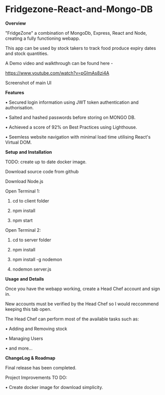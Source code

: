 # Fridgezone-React-and-Mongo-DB
**Overview**

"FridgeZone" a combination of MongoDb, Express, React and Node, creating a fully functioning webapp. 

This app can be used by stock takers to track food produce expiry dates and stock quantities.

A Demo video and walkthrough can be found here - 

https://www.youtube.com/watch?v=pGlmAs8zi4A

Screenshot of main UI




**Features** 

•	Secured login information using JWT token authentication and authorisation.

• Salted and hashed passwords before storing on MONGO DB.

•	Achieved a score of 92% on Best Practices using Lighthouse.

• Seemless website navigation with minimal load time utilising React's Virtual DOM.




**Setup and Installation**

TODO: create up to date docker image.

Download source code from github

Download Node.js

Open Terminal 1: 

1) cd to client folder
   
2) npm install
   
3) npm start
   
Open Terminal 2:

1) cd to server folder
   
2) npm install
   
3) npm install -g nodemon
   
4) nodemon server.js

**Usage and Details**

Once you have the webapp working, create a Head Chef account and sign in. 

New accounts must be verified by the Head Chef so I would reccommend keeping this tab open.

The Head Chef can perform most of the available tasks such as:

• Adding and Removing stock

• Managing Users

• and more...

**ChangeLog & Roadmap**

Final release has been completed.

Project Improvements TO DO:

• Create docker image for download simplicity.


